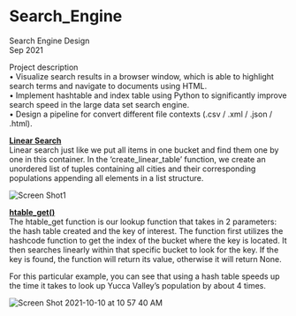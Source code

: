 # Search_Engine
Search Engine Design<br>
Sep 2021

Project description<br>
• Visualize search results in a browser window, which is able to highlight search terms and navigate to documents using HTML.<br>
• Implement hashtable and index table using Python to significantly improve search speed in the large data set search engine.<br>
• Design a pipeline for convert different file contexts (.csv / .xml / .json / .html).<br>


<b><u>Linear Search</u></b><br>
Linear search just like we put all items in one bucket and find them one by one in this container. In the ‘create_linear_table’ function, we create an unordered list of tuples containing all cities and their corresponding populations appending all elements in a list structure. 

![Screen Shot1](https://user-images.githubusercontent.com/86497342/136708014-e34423a9-197d-4f27-81fc-6f58d0271410.png)




<b><u>htable_get()</u></b><br>
The htable_get function is our lookup function that takes in 2 parameters: the hash table created and the key of interest. The function first utilizes the hashcode function to get the index of the bucket where the key is located. It then searches linearly within that specific bucket to look for the key. If the key is found, the function will return its value, otherwise it will return None. 

For this particular example, you can see that using a hash table speeds up the time it takes to look up Yucca Valley’s population by about 4 times. 

![Screen Shot 2021-10-10 at 10 57 40 AM](https://user-images.githubusercontent.com/86497342/136708014-e34423a9-197d-4f27-81fc-6f58d0271410.png)
